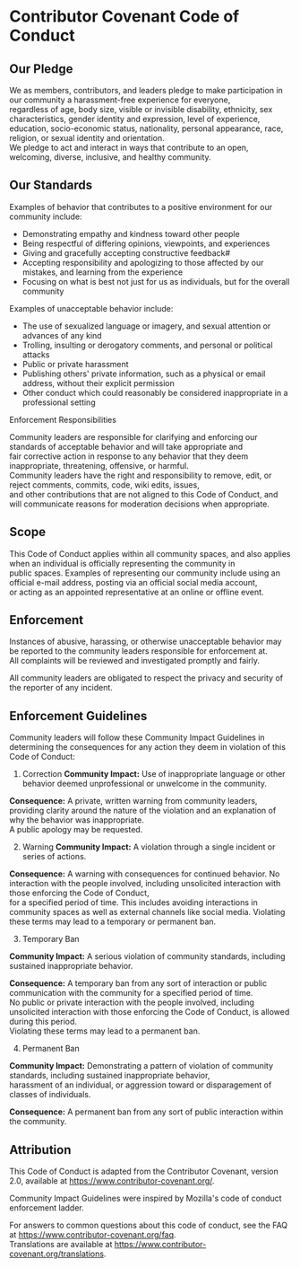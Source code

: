 # Contributor Covenant Code of Conduct

## Our Pledge

We as members, contributors, and leaders pledge to make participation in our community a harassment-free experience for everyone,<br>
regardless of age, body size, visible or invisible disability, ethnicity, sex characteristics, gender identity and expression, level of experience, <br>
education, socio-economic status, nationality, personal appearance, race, religion, or sexual identity and orientation.<br>
We pledge to act and interact in ways that contribute to an open, welcoming, diverse, inclusive, and healthy community.

## Our Standards

Examples of behavior that contributes to a positive environment for our community include:

* Demonstrating empathy and kindness toward other people
* Being respectful of differing opinions, viewpoints, and experiences
* Giving and gracefully accepting constructive feedback#
* Accepting responsibility and apologizing to those affected by our mistakes, and learning from the experience
* Focusing on what is best not just for us as individuals, but for the overall community

Examples of unacceptable behavior include:

* The use of sexualized language or imagery, and sexual attention or advances of any kind
* Trolling, insulting or derogatory comments, and personal or political attacks
* Public or private harassment
* Publishing others' private information, such as a physical or email address, without their explicit permission
* Other conduct which could reasonably be considered inappropriate in a professional setting

Enforcement Responsibilities

Community leaders are responsible for clarifying and enforcing our standards of acceptable behavior and will take appropriate and<br>
fair corrective action in response to any behavior that they deem inappropriate, threatening, offensive, or harmful.<br>
Community leaders have the right and responsibility to remove, edit, or reject comments, commits, code, wiki edits, issues, <br>
and other contributions that are not aligned to this Code of Conduct, and will communicate reasons for moderation decisions when appropriate.

## Scope

This Code of Conduct applies within all community spaces, and also applies when an individual is officially representing the community in <br>
public spaces. Examples of representing our community include using an official e-mail address, posting via an official social media account, <br>
or acting as an appointed representative at an online or offline event.

## Enforcement

Instances of abusive, harassing, or otherwise unacceptable behavior may be reported to the community leaders responsible for enforcement at.<br> 
All complaints will be reviewed and investigated promptly and fairly.

All community leaders are obligated to respect the privacy and security of the reporter of any incident.

## Enforcement Guidelines

Community leaders will follow these Community Impact Guidelines in determining the consequences for any action they deem in violation of this Code of Conduct:

1. Correction
**Community Impact:** Use of inappropriate language or other behavior deemed unprofessional or unwelcome in the community.

**Consequence:** A private, written warning from community leaders, providing clarity around the nature of the violation and an explanation of why the behavior was inappropriate. <br>
A public apology may be requested.

2. Warning
**Community Impact:** A violation through a single incident or series of actions.

**Consequence:** A warning with consequences for continued behavior. No interaction with the people involved, including unsolicited interaction with those enforcing the Code of Conduct, <br>
for a specified period of time. This includes avoiding interactions in community spaces as well as external channels like social media. Violating these terms may lead to a temporary or permanent ban.

3. Temporary Ban

**Community Impact:** A serious violation of community standards, including sustained inappropriate behavior.

**Consequence:** A temporary ban from any sort of interaction or public communication with the community for a specified period of time. <br>
No public or private interaction with the people involved, including unsolicited interaction with those enforcing the Code of Conduct, is allowed during this period.<br>
Violating these terms may lead to a permanent ban.

4. Permanent Ban

**Community Impact:** Demonstrating a pattern of violation of community standards, including sustained inappropriate behavior, <br>
harassment of an individual, or aggression toward or disparagement of classes of individuals.

**Consequence:** A permanent ban from any sort of public interaction within the community.


## Attribution

  <p>This Code of Conduct is adapted from the Contributor Covenant, version 2.0, available at <a href="https://www.contributor-covenant.org/">https://www.contributor-covenant.org/</a>.</p>

  <p>Community Impact Guidelines were inspired by Mozilla's code of conduct enforcement ladder.</p>

  <p>For answers to common questions about this code of conduct, see the FAQ at <a href="https://www.contributor-covenant.org/faq">https://www.contributor-covenant.org/faq</a>.<br> Translations are available at <a href="https://www.contributor-covenant.org/translations">https://www.contributor-covenant.org/translations</a>.</p>








